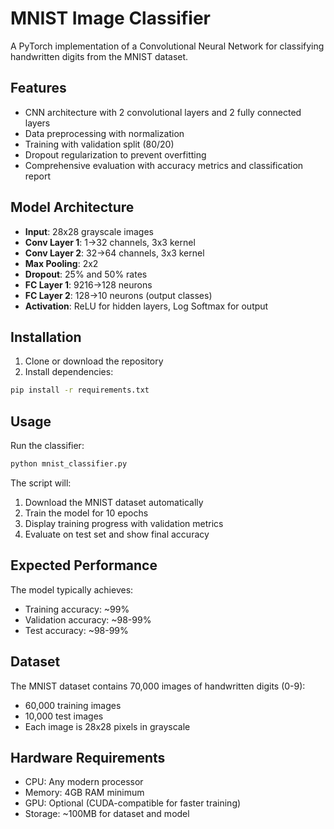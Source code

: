 # MNIST Image Classifier

A PyTorch implementation of a Convolutional Neural Network for classifying handwritten digits from the MNIST dataset.

## Features

- CNN architecture with 2 convolutional layers and 2 fully connected layers
- Data preprocessing with normalization
- Training with validation split (80/20)
- Dropout regularization to prevent overfitting
- Comprehensive evaluation with accuracy metrics and classification report

## Model Architecture

- **Input**: 28x28 grayscale images
- **Conv Layer 1**: 1→32 channels, 3x3 kernel
- **Conv Layer 2**: 32→64 channels, 3x3 kernel
- **Max Pooling**: 2x2
- **Dropout**: 25% and 50% rates
- **FC Layer 1**: 9216→128 neurons
- **FC Layer 2**: 128→10 neurons (output classes)
- **Activation**: ReLU for hidden layers, Log Softmax for output

## Installation

1. Clone or download the repository
2. Install dependencies:
```bash
pip install -r requirements.txt
```

## Usage

Run the classifier:
```bash
python mnist_classifier.py
```

The script will:
1. Download the MNIST dataset automatically
2. Train the model for 10 epochs
3. Display training progress with validation metrics
4. Evaluate on test set and show final accuracy

## Expected Performance

The model typically achieves:
- Training accuracy: ~99%
- Validation accuracy: ~98-99%
- Test accuracy: ~98-99%

## Dataset

The MNIST dataset contains 70,000 images of handwritten digits (0-9):
- 60,000 training images
- 10,000 test images
- Each image is 28x28 pixels in grayscale

## Hardware Requirements

- CPU: Any modern processor
- Memory: 4GB RAM minimum
- GPU: Optional (CUDA-compatible for faster training)
- Storage: ~100MB for dataset and model
